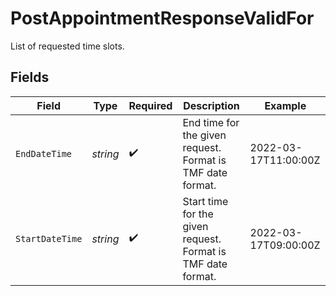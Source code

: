 # PostAppointmentResponseValidFor

List of requested time slots.


## Fields

| Field                                                        | Type                                                         | Required                                                     | Description                                                  | Example                                                      |
| ------------------------------------------------------------ | ------------------------------------------------------------ | ------------------------------------------------------------ | ------------------------------------------------------------ | ------------------------------------------------------------ |
| `EndDateTime`                                                | *string*                                                     | :heavy_check_mark:                                           | End time for the given request. Format is TMF date format.   | 2022-03-17T11:00:00Z                                         |
| `StartDateTime`                                              | *string*                                                     | :heavy_check_mark:                                           | Start time for the given request. Format is TMF date format. | 2022-03-17T09:00:00Z                                         |